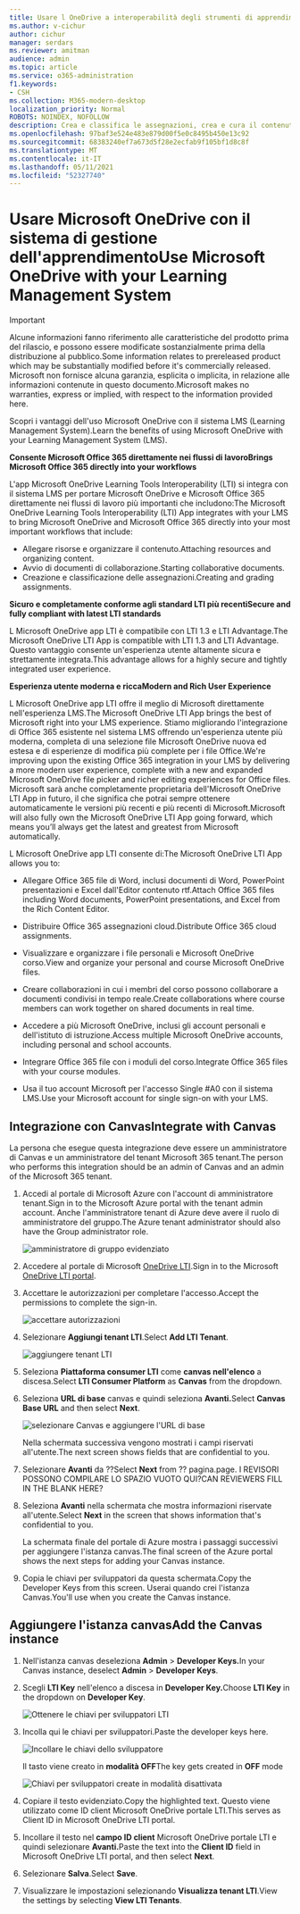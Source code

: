 ```yaml
---
title: Usare l OneDrive a interoperabilità degli strumenti di apprendimento
ms.author: v-cichur
author: cichur
manager: serdars
ms.reviewer: amitman
audience: admin
ms.topic: article
ms.service: o365-administration
f1.keywords:
- CSH
ms.collection: M365-modern-desktop
localization_priority: Normal
ROBOTS: NOINDEX, NOFOLLOW
description: Crea e classifica le assegnazioni, crea e cura il contenuto del corso e collabora ai file in tempo reale con la nuova app OneDrive Learning Tools Interoperability App.
ms.openlocfilehash: 97baf3e524e483e879d00f5e0c8495b450e13c92
ms.sourcegitcommit: 68383240ef7a673d5f28e2ecfab9f105bf1d8c8f
ms.translationtype: MT
ms.contentlocale: it-IT
ms.lasthandoff: 05/11/2021
ms.locfileid: "52327740"
---
```

# <a name="use-microsoft-onedrive-with-your-learning-management-system"></a><span data-ttu-id="9283b-103">Usare Microsoft OneDrive con il sistema di gestione dell'apprendimento</span><span class="sxs-lookup"><span data-stu-id="9283b-103">Use Microsoft OneDrive with your Learning Management System</span></span>

> [!IMPORTANT]
> <span data-ttu-id="9283b-104">Alcune informazioni fanno riferimento alle caratteristiche del prodotto prima del rilascio, e possono essere modificate sostanzialmente prima della distribuzione al pubblico.</span><span class="sxs-lookup"><span data-stu-id="9283b-104">Some information relates to prereleased product which may be substantially modified before it's commercially released.</span></span> <span data-ttu-id="9283b-105">Microsoft non fornisce alcuna garanzia, esplicita o implicita, in relazione alle informazioni contenute in questo documento.</span><span class="sxs-lookup"><span data-stu-id="9283b-105">Microsoft makes no warranties, express or implied, with respect to the information provided here.</span></span>

<span data-ttu-id="9283b-106">Scopri i vantaggi dell'uso Microsoft OneDrive con il sistema LMS (Learning Management System).</span><span class="sxs-lookup"><span data-stu-id="9283b-106">Learn the benefits of using Microsoft OneDrive with your Learning Management System (LMS).</span></span>

<span data-ttu-id="9283b-107">**Consente Microsoft Office 365 direttamente nei flussi di lavoro**</span><span class="sxs-lookup"><span data-stu-id="9283b-107">**Brings Microsoft Office 365 directly into your workflows**</span></span>

<span data-ttu-id="9283b-108">L'app Microsoft OneDrive Learning Tools Interoperability (LTI) si integra con il sistema LMS per portare Microsoft OneDrive e Microsoft Office 365 direttamente nei flussi di lavoro più importanti che includono:</span><span class="sxs-lookup"><span data-stu-id="9283b-108">The Microsoft OneDrive Learning Tools Interoperability (LTI) App integrates with your LMS to bring Microsoft OneDrive and Microsoft Office 365 directly into your most important workflows that include:</span></span>

- <span data-ttu-id="9283b-109">Allegare risorse e organizzare il contenuto.</span><span class="sxs-lookup"><span data-stu-id="9283b-109">Attaching resources and organizing content.</span></span>
- <span data-ttu-id="9283b-110">Avvio di documenti di collaborazione.</span><span class="sxs-lookup"><span data-stu-id="9283b-110">Starting collaborative documents.</span></span>
- <span data-ttu-id="9283b-111">Creazione e classificazione delle assegnazioni.</span><span class="sxs-lookup"><span data-stu-id="9283b-111">Creating and grading assignments.</span></span>

<span data-ttu-id="9283b-112">**Sicuro e completamente conforme agli standard LTI più recenti**</span><span class="sxs-lookup"><span data-stu-id="9283b-112">**Secure and fully compliant with latest LTI standards**</span></span>

<span data-ttu-id="9283b-113">L Microsoft OneDrive app LTI è compatibile con LTI 1.3 e LTI Advantage.</span><span class="sxs-lookup"><span data-stu-id="9283b-113">The Microsoft OneDrive LTI App is compatible with LTI 1.3 and LTI Advantage.</span></span> <span data-ttu-id="9283b-114">Questo vantaggio consente un'esperienza utente altamente sicura e strettamente integrata.</span><span class="sxs-lookup"><span data-stu-id="9283b-114">This advantage allows for a highly secure and tightly integrated user experience.</span></span>

<span data-ttu-id="9283b-115">**Esperienza utente moderna e ricca**</span><span class="sxs-lookup"><span data-stu-id="9283b-115">**Modern and Rich User Experience**</span></span>

<span data-ttu-id="9283b-116">L Microsoft OneDrive app LTI offre il meglio di Microsoft direttamente nell'esperienza LMS.</span><span class="sxs-lookup"><span data-stu-id="9283b-116">The Microsoft OneDrive LTI App brings the best of Microsoft right into your LMS experience.</span></span> <span data-ttu-id="9283b-117">Stiamo migliorando l'integrazione di Office 365 esistente nel sistema LMS offrendo un'esperienza utente più moderna, completa di una selezione file Microsoft OneDrive nuova ed estesa e di esperienze di modifica più complete per i file Office.</span><span class="sxs-lookup"><span data-stu-id="9283b-117">We're improving upon the existing Office 365 integration in your LMS by delivering a more modern user experience, complete with a new and expanded Microsoft OneDrive file picker and richer editing experiences for Office files.</span></span> <span data-ttu-id="9283b-118">Microsoft sarà anche completamente proprietaria dell'Microsoft OneDrive LTI App in futuro, il che significa che potrai sempre ottenere automaticamente le versioni più recenti e più recenti di Microsoft.</span><span class="sxs-lookup"><span data-stu-id="9283b-118">Microsoft will also fully own the Microsoft OneDrive LTI App going forward, which means you’ll always get the latest and greatest from Microsoft automatically.</span></span>

<span data-ttu-id="9283b-119">L Microsoft OneDrive app LTI consente di:</span><span class="sxs-lookup"><span data-stu-id="9283b-119">The Microsoft OneDrive LTI App allows you to:</span></span>

- <span data-ttu-id="9283b-120">Allegare Office 365 file di Word, inclusi documenti di Word, PowerPoint presentazioni e Excel dall'Editor contenuto rtf.</span><span class="sxs-lookup"><span data-stu-id="9283b-120">Attach Office 365 files including Word documents, PowerPoint presentations, and Excel from the Rich Content Editor.</span></span>

- <span data-ttu-id="9283b-121">Distribuire Office 365 assegnazioni cloud.</span><span class="sxs-lookup"><span data-stu-id="9283b-121">Distribute Office 365 cloud assignments.</span></span>

- <span data-ttu-id="9283b-122">Visualizzare e organizzare i file personali e Microsoft OneDrive corso.</span><span class="sxs-lookup"><span data-stu-id="9283b-122">View and organize your personal and course Microsoft OneDrive files.</span></span>

- <span data-ttu-id="9283b-123">Creare collaborazioni in cui i membri del corso possono collaborare a documenti condivisi in tempo reale.</span><span class="sxs-lookup"><span data-stu-id="9283b-123">Create collaborations where course members can work together on shared documents in real time.</span></span>

- <span data-ttu-id="9283b-124">Accedere a più Microsoft OneDrive, inclusi gli account personali e dell'istituto di istruzione.</span><span class="sxs-lookup"><span data-stu-id="9283b-124">Access multiple Microsoft OneDrive accounts, including personal and school accounts.</span></span>

- <span data-ttu-id="9283b-125">Integrare Office 365 file con i moduli del corso.</span><span class="sxs-lookup"><span data-stu-id="9283b-125">Integrate Office 365 files with your course modules.</span></span>

- <span data-ttu-id="9283b-126">Usa il tuo account Microsoft per l'accesso Single #A0 con il sistema LMS.</span><span class="sxs-lookup"><span data-stu-id="9283b-126">Use your Microsoft account for single sign-on with your LMS.</span></span>

## <a name="integrate-with-canvas"></a><span data-ttu-id="9283b-127">Integrazione con Canvas</span><span class="sxs-lookup"><span data-stu-id="9283b-127">Integrate with Canvas</span></span>

<span data-ttu-id="9283b-128">La persona che esegue questa integrazione deve essere un amministratore di Canvas e un amministratore del tenant Microsoft 365 tenant.</span><span class="sxs-lookup"><span data-stu-id="9283b-128">The person who performs this integration should be an admin of Canvas and an admin of the Microsoft 365 tenant.</span></span>

1. <span data-ttu-id="9283b-129">Accedi al portale di Microsoft Azure con l'account di amministratore tenant.</span><span class="sxs-lookup"><span data-stu-id="9283b-129">Sign in to the Microsoft Azure portal with the tenant admin account.</span></span> <span data-ttu-id="9283b-130">Anche l'amministratore tenant di Azure deve avere il ruolo di amministratore del gruppo.</span><span class="sxs-lookup"><span data-stu-id="9283b-130">The Azure tenant administrator should also have the Group administrator role.</span></span>

    ![amministratore di gruppo evidenziato](../media/lti-media/lti-group-admin.png)

2. <span data-ttu-id="9283b-132">Accedere al portale di Microsoft [OneDrive LTI](https://odltiappnl.azurewebsites.net/admin).</span><span class="sxs-lookup"><span data-stu-id="9283b-132">Sign in to the Microsoft [OneDrive LTI portal](https://odltiappnl.azurewebsites.net/admin).</span></span>

3. <span data-ttu-id="9283b-133">Accettare le autorizzazioni per completare l'accesso.</span><span class="sxs-lookup"><span data-stu-id="9283b-133">Accept the permissions to complete the sign-in.</span></span>

    ![accettare autorizzazioni](../media/lti-media/lti-permissions.png)

4. <span data-ttu-id="9283b-135">Selezionare **Aggiungi tenant LTI**.</span><span class="sxs-lookup"><span data-stu-id="9283b-135">Select **Add LTI Tenant**.</span></span>

     ![aggiungere tenant LTI](../media/lti-media/lti-add-tenant.png)

5. <span data-ttu-id="9283b-137">Seleziona **Piattaforma consumer LTI** come **canvas nell'elenco** a discesa.</span><span class="sxs-lookup"><span data-stu-id="9283b-137">Select **LTI Consumer Platform** as **Canvas** from the dropdown.</span></span>

6. <span data-ttu-id="9283b-138">Seleziona **URL di base** canvas e quindi seleziona **Avanti.**</span><span class="sxs-lookup"><span data-stu-id="9283b-138">Select **Canvas Base URL** and then select **Next**.</span></span>

    ![selezionare Canvas e aggiungere l'URL di base](../media/lti-media/lti-canvas-base-url.png)

   <span data-ttu-id="9283b-140">Nella schermata successiva vengono mostrati i campi riservati all'utente.</span><span class="sxs-lookup"><span data-stu-id="9283b-140">The next screen shows fields that are confidential to you.</span></span>

7. <span data-ttu-id="9283b-141">Selezionare **Avanti** da ??</span><span class="sxs-lookup"><span data-stu-id="9283b-141">Select **Next** from ??</span></span> <span data-ttu-id="9283b-142">pagina.</span><span class="sxs-lookup"><span data-stu-id="9283b-142">page.</span></span> <span data-ttu-id="9283b-143">I REVISORI POSSONO COMPILARE LO SPAZIO VUOTO QUI?</span><span class="sxs-lookup"><span data-stu-id="9283b-143">CAN REVIEWERS FILL IN THE BLANK HERE?</span></span>

8. <span data-ttu-id="9283b-144">Seleziona **Avanti** nella schermata che mostra informazioni riservate all'utente.</span><span class="sxs-lookup"><span data-stu-id="9283b-144">Select **Next** in the screen that shows information that's confidential to you.</span></span>

   <span data-ttu-id="9283b-145">La schermata finale del portale di Azure mostra i passaggi successivi per aggiungere l'istanza canvas.</span><span class="sxs-lookup"><span data-stu-id="9283b-145">The final screen of the Azure portal shows the next steps for adding your Canvas instance.</span></span>

9. <span data-ttu-id="9283b-146">Copia le chiavi per sviluppatori da questa schermata.</span><span class="sxs-lookup"><span data-stu-id="9283b-146">Copy the Developer Keys from this screen.</span></span> <span data-ttu-id="9283b-147">Userai quando crei l'istanza Canvas.</span><span class="sxs-lookup"><span data-stu-id="9283b-147">You'll use when you create the Canvas instance.</span></span>

## <a name="add-the-canvas-instance"></a><span data-ttu-id="9283b-148">Aggiungere l'istanza canvas</span><span class="sxs-lookup"><span data-stu-id="9283b-148">Add the Canvas instance</span></span>

1. <span data-ttu-id="9283b-149">Nell'istanza canvas deseleziona **Admin**  >  **Developer Keys.**</span><span class="sxs-lookup"><span data-stu-id="9283b-149">In your Canvas instance, deselect **Admin** > **Developer Keys**.</span></span>

2. <span data-ttu-id="9283b-150">Scegli **LTI Key** nell'elenco a discesa in **Developer Key.**</span><span class="sxs-lookup"><span data-stu-id="9283b-150">Choose **LTI Key** in the dropdown on **Developer Key**.</span></span>

   ![Ottenere le chiavi per sviluppatori LTI](../media/lti-media/lti-developer-keys.png)

3. <span data-ttu-id="9283b-152">Incolla qui le chiavi per sviluppatori.</span><span class="sxs-lookup"><span data-stu-id="9283b-152">Paste the developer keys here.</span></span>

     ![Incollare le chiavi dello sviluppatore](../media/lti-media/lti-developer-keys.png)

   <span data-ttu-id="9283b-154">Il tasto viene creato in **modalità OFF**</span><span class="sxs-lookup"><span data-stu-id="9283b-154">The key gets created in **OFF** mode</span></span>

   ![Chiavi per sviluppatori create in modalità disattivata](../media/lti-media/lti-copy-developer-keys.png)

4. <span data-ttu-id="9283b-156">Copiare il testo evidenziato.</span><span class="sxs-lookup"><span data-stu-id="9283b-156">Copy the highlighted text.</span></span>
    <span data-ttu-id="9283b-157">Questo viene utilizzato come ID client Microsoft OneDrive portale LTI.</span><span class="sxs-lookup"><span data-stu-id="9283b-157">This serves as Client ID in Microsoft OneDrive LTI portal.</span></span>

5. <span data-ttu-id="9283b-158">Incollare il testo nel **campo ID client** Microsoft OneDrive portale LTI e quindi selezionare **Avanti.**</span><span class="sxs-lookup"><span data-stu-id="9283b-158">Paste the text into the **Client ID** field in Microsoft OneDrive LTI portal, and then select **Next**.</span></span>

6. <span data-ttu-id="9283b-159">Selezionare **Salva**.</span><span class="sxs-lookup"><span data-stu-id="9283b-159">Select **Save**.</span></span>

7. <span data-ttu-id="9283b-160">Visualizzare le impostazioni selezionando **Visualizza tenant LTI**.</span><span class="sxs-lookup"><span data-stu-id="9283b-160">View the settings by selecting **View LTI Tenants**.</span></span>

